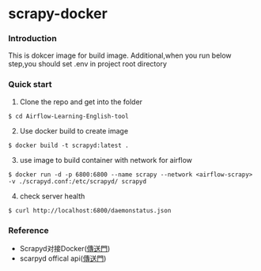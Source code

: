# scrapy-docker
### Introduction
This is dokcer image for build image.
Additional,when you run below step,you should set .env 
in project root directory

### Quick start
1. Clone the repo and get into the folder
```
$ cd Airflow-Learning-English-tool
```
2. Use docker build to create image
```
$ docker build -t scrapyd:latest .
```
3. use image to build container with network for airflow
```
$ docker run -d -p 6800:6800 --name scrapy --network <airflow-scrapy> -v ./scrapyd.conf:/etc/scrapyd/ scrapyd
```

4. check server health
```
$ curl http://localhost:6800/daemonstatus.json
```

### Reference
* Scrapyd对接Docker([傳送門](https://python3webspider.cuiqingcai.com/15.3scrapyd-dui-jie-docker))
* scarpyd offical api([傳送門](https://scrapyd.readthedocs.io/en/stable/api.html))